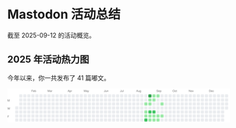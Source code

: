 # Mastodon 活动总结

截至 2025-09-12 的活动概览。

## 2025 年活动热力图

今年以来，你一共发布了 41 篇嘟文。

![Activity Heatmap](./heatmap.svg)